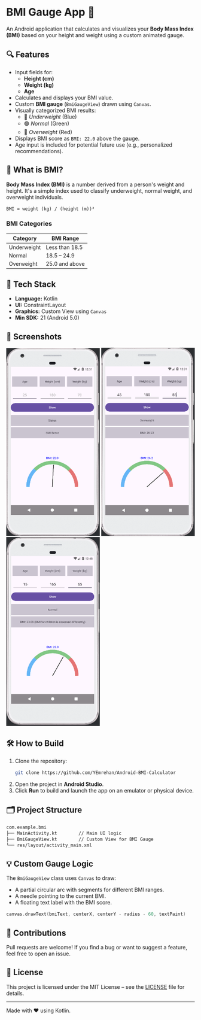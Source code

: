 # BMI Gauge App 📱

An Android application that calculates and visualizes your **Body Mass Index (BMI)** based on your height and weight using a custom animated gauge.

## 🔍 Features

- Input fields for:
  - **Height (cm)**
  - **Weight (kg)**
  - **Age**
- Calculates and displays your BMI value.
- Custom **BMI gauge** (`BmiGaugeView`) drawn using `Canvas`.
- Visually categorized BMI results:
  - 🔵 *Underweight* (Blue)
  - 🟢 *Normal* (Green)
  - 🔴 *Overweight* (Red)
- Displays BMI score as `BMI: 22.0` above the gauge.
- Age input is included for potential future use (e.g., personalized recommendations).

## 🧠 What is BMI?

**Body Mass Index (BMI)** is a number derived from a person's weight and height. It's a simple index used to classify underweight, normal weight, and overweight individuals.

```
BMI = weight (kg) / (height (m))²
```

### BMI Categories

| Category      | BMI Range      |
|---------------|----------------|
| Underweight   | Less than 18.5 |
| Normal        | 18.5 – 24.9    |
| Overweight    | 25.0 and above |

## 🧩 Tech Stack

- **Language:** Kotlin
- **UI:** ConstraintLayout
- **Graphics:** Custom View using `Canvas`
- **Min SDK:** 21 (Android 5.0)

## 📸 Screenshots

<p float="left">
  <img src="screenshots/ss1.png" width="250" />
  <img src="screenshots/ss2.png" width="250" />
  <img src="screenshots/ss3.png" width="250" />
</p>

## 🛠 How to Build

1. Clone the repository:
   ```bash
   git clone https://github.com/YEmrehan/Android-BMI-Calculator
   ```
2. Open the project in **Android Studio**.
3. Click **Run** to build and launch the app on an emulator or physical device.

## 🗂 Project Structure

```
com.example.bmi
├── MainActivity.kt        // Main UI logic
├── BmiGaugeView.kt        // Custom View for BMI Gauge
└── res/layout/activity_main.xml
```

## 💡 Custom Gauge Logic

The `BmiGaugeView` class uses `Canvas` to draw:
- A partial circular arc with segments for different BMI ranges.
- A needle pointing to the current BMI.
- A floating text label with the BMI score.

```kotlin
canvas.drawText(bmiText, centerX, centerY - radius - 60, textPaint)
```

## 🤝 Contributions

Pull requests are welcome! If you find a bug or want to suggest a feature, feel free to open an issue.

## 📄 License

This project is licensed under the MIT License – see the [LICENSE](LICENSE) file for details.

---

Made with ❤️ using Kotlin.
